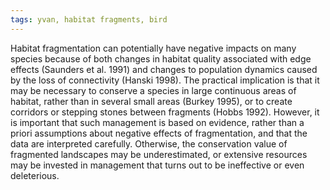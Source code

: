 ```yaml
---
tags: yvan, habitat fragments, bird
---
```

Habitat fragmentation can potentially have negative
impacts on many species because of both changes
in habitat quality associated with edge effects
(Saunders et al. 1991) and changes to population
dynamics caused by the loss of connectivity (Hanski
1998). The practical implication is that it may be
necessary to conserve a species in large continuous
areas of habitat, rather than in several small areas
(Burkey 1995), or to create corridors or stepping
stones between fragments (Hobbs 1992). However,
it is important that such management is based on
evidence, rather than a priori assumptions about
negative effects of fragmentation, and that the data
are interpreted carefully. Otherwise, the conservation
value of fragmented landscapes may be
underestimated, or extensive resources may be
invested in management that turns out to be
ineffective or even deleterious.
